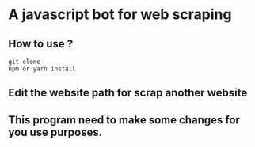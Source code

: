 # A javascript bot for web scraping

## How to use ?

```shell
git clone 
npm or yarn install
```

## Edit the website path for scrap another website

## This program need to make some changes for you use purposes.
